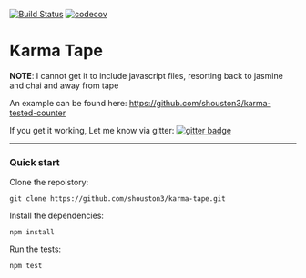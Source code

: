 [![Build Status](https://travis-ci.org/shouston3/karma-tape.svg?branch=travis)](https://travis-ci.org/shouston3/karma-tape)
[![codecov](https://codecov.io/gh/shouston3/karma-tape/branch/master/graph/badge.svg)](https://codecov.io/gh/shouston3/karma-tape)
# Karma Tape

**NOTE**: I cannot get it to include javascript files, resorting back to jasmine and chai and away from tape

An example can be found here: https://github.com/shouston3/karma-tested-counter

If you get it working, Let me know via gitter: [![gitter badge](https://img.shields.io/badge/gitter-shouston3-brightgreen.svg)](https://gitter.im/shouston3)

----

### Quick start

Clone the repoistory:

```
git clone https://github.com/shouston3/karma-tape.git
```

Install the dependencies:
```
npm install
```

Run the tests:
```
npm test
```
